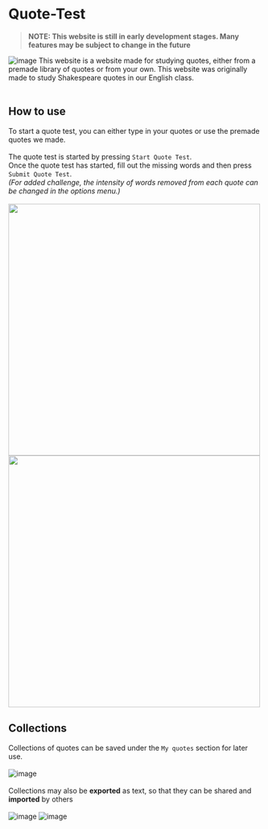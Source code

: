 # Quote-Test

> **NOTE: This website is still in early development stages. Many features may be subject to change in the future**


![image](https://github.com/Arisamiga/quote-test/assets/44126228/cb6faa9a-a470-4417-9e4c-34e0380cca37)
This website is a website made for studying quotes, either from a premade library of quotes or from your own. This website was originally made to study Shakespeare quotes in our English class.
<br>
<br>


## How to use
To start a quote test, you can either type in your quotes or use the premade quotes we made. <br>
<br>
The quote test is started by pressing `Start Quote Test`. <br>
Once the quote test has started, fill out the missing words and then press `Submit Quote Test`. <br>
*(For added challenge, the intensity of words removed from each quote can be changed in the options menu.)*<br>
<br>
<img src="https://github.com/Arisamiga/quote-test/assets/44126228/ab5ea5d7-e77f-4ada-831c-b22c395fc6a1" width=500><img src="https://github.com/Arisamiga/quote-test/assets/44126228/ed4f90d0-60f0-4eb6-a438-c3c34fbe4779" width=500> 
<br>
## Collections
Collections of quotes can be saved under the `My quotes` section for later use. <br>
<br>
![image](https://github.com/Arisamiga/quote-test/assets/44126228/329d2c70-2820-4778-a397-855fbd08acd6) <br>
<br>
Collections may also be **exported** as text, so that they can be shared and **imported** by others <br>
<br>
![image](https://github.com/Arisamiga/quote-test/assets/44126228/212e1f31-161e-4b5a-bc81-366a18e82877)
![image](https://github.com/Arisamiga/quote-test/assets/44126228/17a38c62-9485-4d7f-8356-f463b3459d5f)
